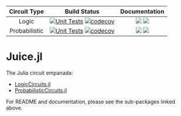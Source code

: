 | Circuit Type | Build Status | Documentation |
|:------------:|:------------:|:-------------:|
| Logic | [![Unit Tests](https://github.com/Juice-jl/LogicCircuits.jl/workflows/Unit%20Tests/badge.svg)](https://github.com/Juice-jl/LogicCircuits.jl/actions?query=workflow%3A%22Unit+Tests%22+branch%3Amaster)	 [![codecov](https://codecov.io/gh/Juice-jl/LogicCircuits.jl/branch/master/graph/badge.svg)](https://codecov.io/gh/Juice-jl/LogicCircuits.jl) 	| [![](https://img.shields.io/badge/docs-stable-green.svg)](https://juice-jl.github.io/LogicCircuits.jl/stable) [![](https://img.shields.io/badge/docs-dev-blue.svg)](https://juice-jl.github.io/LogicCircuits.jl/dev) 	|
| Probabilistic | [![Unit Tests](https://github.com/Juice-jl/ProbabilisticCircuits.jl/workflows/Unit%20Tests/badge.svg)](https://github.com/Juice-jl/ProbabilisticCircuits.jl/actions?query=workflow%3A%22Unit+Tests%22+branch%3Amaster) 	 [![codecov](https://codecov.io/gh/Juice-jl/ProbabilisticCircuits.jl/branch/master/graph/badge.svg)](https://codecov.io/gh/Juice-jl/ProbabilisticCircuits.jl) 	| [![](https://img.shields.io/badge/docs-stable-green.svg)](https://juice-jl.github.io/ProbabilisticCircuits.jl/stable) [![](https://img.shields.io/badge/docs-dev-blue.svg)](https://juice-jl.github.io/ProbabilisticCircuits.jl/dev) 	|


# Juice.jl
The Julia circuit empanada:
  * [LogicCircuits.jl](https://github.com/Juice-jl/LogicCircuits.jl)
  * [ProbabilisticCircuits.jl](https://github.com/Juice-jl/ProbabilisticCircuits.jl)

For README and documentation, please see the sub-packages linked above.
